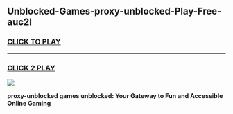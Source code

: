 
## Unblocked-Games-proxy-unblocked-Play-Free-auc2l
<h3>
<a href="https://premium76.site?title=proxy-unblocked&ref=23A">CLICK TO PLAY</a></h3>
<hr>

<h3>
<a href="https://premium76.site?title=proxy-unblocked&ref=23A">CLICK 2 PLAY</a>
  
</h3>

<a href="https://premium76.site?title=proxy-unblocked&ref=23A"><img src="https://clearcache.store/games.png"></a>


**proxy-unblocked games unblocked: Your Gateway to Fun and Accessible Online Gaming**
